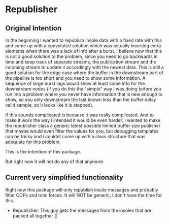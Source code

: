 # Republisher

## Original Intention

In the beginning I wanted to republish insole data with a fixed rate with this and came up with a convoluted solution which was actually inserting extra elements when there was a lack of info after a burst. I believe now that this is not a good solution to the problem, since you need to go backwards in time and keep track of separate streams, the publication stream and the incoming stream to update it accordingly with the newest data. This is still a good solution for the edge case where the buffer in the downstream part of the pipeline is too short and you need to show some information. A sequence of large burst lags would show at least some info for the downstream nodes (if you do this the "simple" way I was doing before you run into a problem where you never have information that is new enough to show, so you only downstream the last known less than the buffer delay valid sample, so it looks like it is stopped). 

If this sounds complicated is because it was really complicated. And to make it work the way i intended it would be even harder. I wanted to make the republisher class a generic latest possible limited buffer size publisher that maybe would even filter the values for you, but debugging templates can be tricky and i couldnt come up with a class structure that was adequate for this problem. 

This is the intention of this package. 

But right now it will not do any of that anymore. 


## Current very simplified functionality


Right now this package will only republish insole messages and probably filter COPs and total forces. It will NOT be generic, I don't have the time for this. 

- Republisher: This guy gets the messages from the insoles that are packed all together ()
